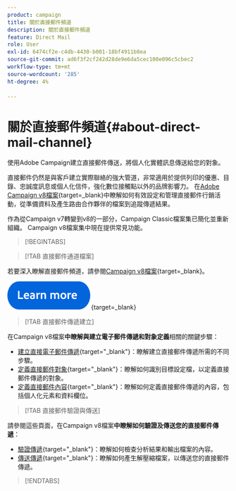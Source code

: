 ```yaml
---
product: campaign
title: 關於直接郵件頻道
description: 關於直接郵件頻道
feature: Direct Mail
role: User
exl-id: 6474cf2e-c4db-4430-b001-18bf4911b0ea
source-git-commit: ad6f3f2cf242d28de9e6da5cec100e096c5cbec2
workflow-type: tm+mt
source-wordcount: '285'
ht-degree: 4%

---
```



# 關於直接郵件頻道{#about-direct-mail-channel}

使用Adobe Campaign建立直接郵件傳送，將個人化實體訊息傳送給您的對象。

直接郵件仍然是與客戶建立實際聯絡的強大管道，非常適用於提供列印的優惠、目錄、忠誠度訊息或個人化信件，強化數位接觸點以外的品牌影響力。 在[Adobe Campaign v8檔案](https://experienceleague.adobe.com/docs/campaign/campaign-v8/send/direct-mail.html){target=_blank}中瞭解如何有效設定和管理直接郵件行銷活動，從準備資料及產生路由合作夥伴的檔案到追蹤傳遞結果。

作為從Campaign v7轉變到v8的一部分，Campaign Classic檔案集已簡化並重新組織。 Campaign v8檔案集中現在提供常見功能。

>[!BEGINTABS]

>[!TAB 直接郵件通道檔案]

若要深入瞭解直接郵件頻道，請參閱[Campaign v8檔案](https://experienceleague.adobe.com/docs/campaign/campaign-v8/send/direct-mail.html){target=_blank}。


[![影像](../../assets/do-not-localize/learn-more-button.svg)](https://experienceleague.adobe.com/docs/campaign/campaign-v8/send/direct-mail.html){target=_blank}


>[!TAB 直接郵件傳遞建立]

在Campaign v8檔案&#x200B;**中瞭解與建立電子郵件傳遞和對象定義**&#x200B;相關的關鍵步驟：

* [建立直接電子郵件傳遞](https://experienceleague.adobe.com/docs/campaign/campaign-v8/send/direct-mail.html#creating-a-direct-mail-delivery){target="_blank"}：瞭解建立直接郵件傳遞所需的不同步驟。
* [定義直接郵件對象](https://experienceleague.adobe.com/docs/campaign/campaign-v8/send/direct-mail.html#creating-a-direct-mail-delivery#defining-the-direct-mail-audience){target="_blank"}：瞭解如何識別目標設定檔，以定義直接郵件傳遞的對象。
* [定義直接郵件內容](https://experienceleague.adobe.com/docs/campaign/campaign-v8/send/direct-mail.html#creating-a-direct-mail-delivery#defining-the-direct-mail-content){target="_blank"}：瞭解如何定義直接郵件傳遞的內容，包括個人化元素和資料欄位。

>[!TAB 直接郵件驗證與傳送]

請參閱這些頁面，在Campaign v8檔案&#x200B;**中瞭解如何驗證及傳送您的直接郵件傳遞**：

* [驗證傳遞](https://experienceleague.adobe.com/docs/campaign/campaign-v8/send/direct-mail.html#creating-a-direct-mail-delivery#validating){target="_blank"}：瞭解如何檢查分析結果和輸出檔案的內容。
* [傳送傳遞](https://experienceleague.adobe.com/docs/campaign/campaign-v8/send/direct-mail.html#creating-a-direct-mail-delivery#start-delivery){target="_blank"}：瞭解如何產生解壓縮檔案，以傳送您的直接郵件傳遞。



>[!ENDTABS]